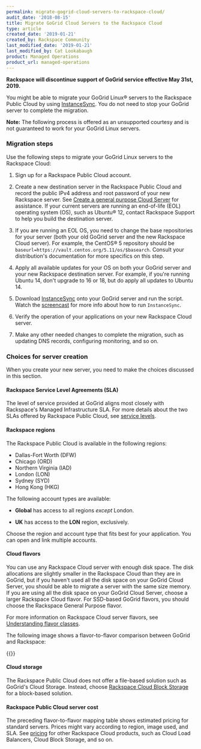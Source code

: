 ```yaml
---
permalink: migrate-gogrid-cloud-servers-to-rackspace-cloud/
audit_date: '2018-08-15'
title: Migrate GoGrid Cloud Servers to the Rackspace Cloud
type: article
created_date: '2019-01-21'
created_by: Rackspace Community
last_modified_date: '2019-01-21'
last_modified_by: Cat Lookabaugh
product: Managed Operations
product_url: managed-operations
---
```


**Rackspace will discontinue support of GoGrid service effective May 31st, 2019.**

You might be able to migrate your GoGrid Linux&reg; servers to the Rackspace
Public Cloud by using [InstanceSync](https://github.com/cloudnull/InstanceSync/).
You do not need to stop your GoGrid server to complete the migration.

**Note:** The following process is offered as an unsupported courtesy and is not
guaranteed to work for your GoGrid Linux servers.

### Migration steps

Use the following steps to migrate your GoGrid Linux servers to the Rackspace
Cloud:

1. Sign up for a Rackspace Public Cloud account.

2. Create a new destination server in the Rackspace Public Cloud and record
   the public IPv4 address and root password of your new Rackspace server. See
   [Create a general purpose Cloud Server](/how-to/creating-a-general-purpose-cloud-server)
   for assistance. If your current servers are running an end-of-life (EOL)
   operating system (OS), such as Ubuntu&reg; 12, contact Rackspace Support to
   help you build the destination server.

3. If you are running an EOL OS, you need to change the base repositories for your
   server (both your old GoGrid server and the new Rackspace Cloud server). For
   example, the CentOS&reg; 5 repository should be `baseurl=https://vault.centos.org/5.11/os/$basearch`.
   Consult your distribution's documentation for more specifics on this step.

4. Apply all available updates for your OS on both your GoGrid server and your
   new Rackspace destination server. For example, if you're running Ubuntu 14,
   don't upgrade to 16 or 18, but do apply all updates to Ubuntu 14.

5. Download [InstanceSync](https://github.com/cloudnull/InstanceSync/) onto your
   GoGrid server and run the script. Watch the [screencast](https://asciinema.org/a/1063)
   for more info about how to run `InstanceSync`.

6. Verify the operation of your applications on your new Rackspace Cloud server.

7. Make any other needed changes to complete the migration, such as updating
   DNS records, configuring monitoring, and so on.

### Choices for server creation

When you create your new server, you need to make the choices discussed in this
section.

#### Rackspace Service Level Agreements (SLA)

The level of service provided at GoGrid aligns most closely with Rackspace's
Managed Infrastructure SLA. For more details about the two SLAs offered by
Rackspace Public Cloud, see [service levels](https://www.rackspace.com/openstack/public/service-levels).

#### Rackspace regions

The Rackspace Public Cloud is available in the following regions:

-  Dallas-Fort Worth (DFW)
-  Chicago (ORD)
-  Northern Virginia (IAD)
-  London (LON)
-  Sydney (SYD)
-  Hong Kong (HKG)

The following account types are available:

- **Global** has access to all regions *except* London.

- **UK** has access to the **LON** region, exclusively.

Choose the region and account type that fits best for your application. You can
open and link multiple accounts.

#### Cloud flavors

You can use any Rackspace Cloud server with enough disk space. The disk
allocations are slightly smaller in the Rackspace Cloud than they are in GoGrid,
but if you haven't used all the disk space on your GoGrid Cloud Server, you
should be able to migrate a server with the same size memory. If you are using
all the disk space on your GoGrid Cloud Server, choose a larger Rackspace Cloud
flavor.  For SSD-based GoGrid flavors, you should choose the Rackspace General
Purpose flavor.

For more information on Rackspace Cloud server flavors, see
[Understanding flavor classes](https://docs.rackspace.com/docs/user-guides/infrastructure/cloud-config/compute/cloud-servers-product-concepts/flavor-class/?_ga=2.184726953.1235559400.1548081702-2066683424.1543957190).

The following image shows a flavor-to-flavor comparison between GoGrid and
Rackspace:

{{<image src="Gogrid-rackspace-flavor-map.png" alt="" title="">}}

#### Cloud storage

The Rackspace Public Cloud does not offer a file-based solution such as GoGrid's
Cloud Storage. Instead, choose
[Rackspace Cloud Block Storage](https://www.rackspace.com/cloud/block-storage)
for a block-based solution.

#### Rackspace Public Cloud server cost

The preceding flavor-to-flavor mapping table shows estimated pricing for standard
servers. Prices might vary according to region, image used, and SLA.  See
[pricing](https://www.rackspace.com/openstack/public/pricing) for other Rackspace
Cloud products, such as Cloud Load Balancers, Cloud Block Storage, and so on.

